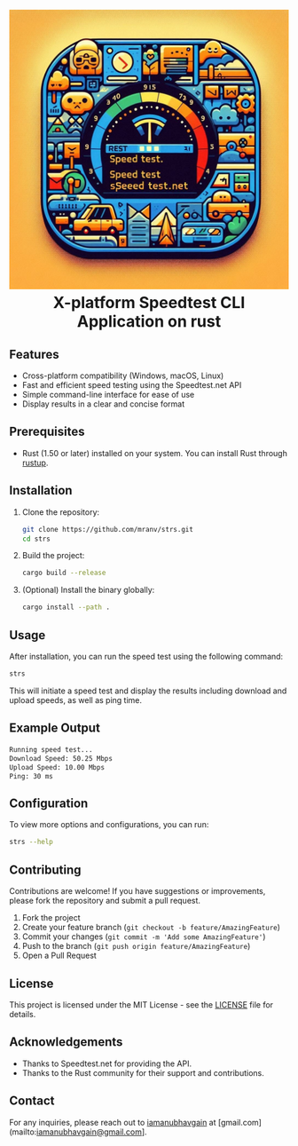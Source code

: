 <h1 align="center">
<br>
<img src=assets/strs.jpeg>
<br>
<strong>X-platform Speedtest CLI Application on rust</strong>
</h1>

## Features

- Cross-platform compatibility (Windows, macOS, Linux)
- Fast and efficient speed testing using the Speedtest.net API
- Simple command-line interface for ease of use
- Display results in a clear and concise format

## Prerequisites

- Rust (1.50 or later) installed on your system. You can install Rust through [rustup](https://rustup.rs/).

## Installation

1. Clone the repository:

   ```bash
   git clone https://github.com/mranv/strs.git
   cd strs
   ```

2. Build the project:

   ```bash
   cargo build --release
   ```

3. (Optional) Install the binary globally:

   ```bash
   cargo install --path .
   ```

## Usage

After installation, you can run the speed test using the following command:

```bash
strs
```

This will initiate a speed test and display the results including download and upload speeds, as well as ping time.

## Example Output

```
Running speed test...
Download Speed: 50.25 Mbps
Upload Speed: 10.00 Mbps
Ping: 30 ms
```

## Configuration

To view more options and configurations, you can run:

```bash
strs --help
```

## Contributing

Contributions are welcome! If you have suggestions or improvements, please fork the repository and submit a pull request.

1. Fork the project
2. Create your feature branch (`git checkout -b feature/AmazingFeature`)
3. Commit your changes (`git commit -m 'Add some AmazingFeature'`)
4. Push to the branch (`git push origin feature/AmazingFeature`)
5. Open a Pull Request

## License

This project is licensed under the MIT License - see the [LICENSE](LICENSE) file for details.

## Acknowledgements

- Thanks to Speedtest.net for providing the API.
- Thanks to the Rust community for their support and contributions.

## Contact

For any inquiries, please reach out to [iamanubhavgain](https://github.com/mranv) at [gmail.com](mailto:iamanubhavgain@gmail.com].

